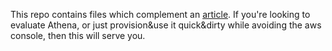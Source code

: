 This repo contains files which complement an [article](https://www.kozmischeheide.eu/aws-athena-quickdive/).
If you're looking to evaluate Athena, or just provision&use it quick&dirty while avoiding the aws console, then
this will serve you. 
